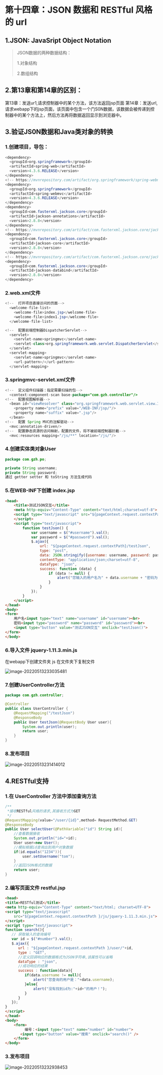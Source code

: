 # 第十四章：JSON 数据和 RESTful 风格的 url

## 1.JSON: JavaSript Object Notation

> JSON数据的两种数据结构：
>
> 1.对象结构
>
> 2.数组结构

## 2.第13章和第14章的区别：

第13章：发送ur1,请求控制器中的某个方法，该方法返回jsp页面
第14章：发送url,请求webapp下的jsp页面，该页面中包含一个门S0N数据，该数据会被传递到控制器中的某个方法上，然后方法再将数据返回显示到浏览器中。

## 3.验证JS0N数据和Java类对象的转换

### 1.创建项目，导包：

```java
<dependency>
  <groupId>org.springframework</groupId>
  <artifactId>spring-web</artifactId>
  <version>4.3.6.RELEASE</version>
</dependency>
<!-- https://mvnrepository.com/artifact/org.springframework/spring-webmvc -->
<dependency>
  <groupId>org.springframework</groupId>
  <artifactId>spring-webmvc</artifactId>
  <version>4.3.6.RELEASE</version>
</dependency>
<dependency>
  <groupId>com.fasterxml.jackson.core</groupId>
  <artifactId>jackson-annotations</artifactId>
  <version>2.8.8</version>
</dependency>
<!-- https://mvnrepository.com/artifact/com.fasterxml.jackson.core/jackson-core -->
<dependency>
  <groupId>com.fasterxml.jackson.core</groupId>
  <artifactId>jackson-core</artifactId>
  <version>2.8.8</version>
</dependency>
<!-- https://mvnrepository.com/artifact/com.fasterxml.jackson.core/jackson-databind -->
<dependency>
  <groupId>com.fasterxml.jackson.core</groupId>
  <artifactId>jackson-databind</artifactId>
  <version>2.8.8</version>
</dependency>
```

### 2.web.xml文件

```java
<!--  打开项目直接访问的页面-->
  <welcome-file-list>
    <welcome-file>index.jsp</welcome-file>
    <welcome-file>index1.jsp</welcome-file>
  </welcome-file-list>

<!--  配置前端控制器DispatcherServlet-->
  <servlet>
    <servlet-name>springmvc</servlet-name>
    <servlet-class>org.springframework.web.servlet.DispatcherServlet</servlet-class>
  </servlet>
  <servlet-mapping>
    <servlet-name>springmvc</servlet-name>
    <url-pattern>/</url-pattern>
  </servlet-mapping>
```

### 3.springmvc-servlet.xml文件

```java
<!--  定义组件扫描器：指定需要扫描的包-->
  <context:component-scan base-package="com.gzh.controller"/>
<!--  配置视图解析器-->
  <bean id="viewResolver" class="org.springframework.web.servlet.view.InternalResourceViewResolver">
    <property name="prefix" value="/WEB-INF/jsp/"/>
    <property name="suffix" value=".jsp"/>
  </bean>
<!--  配置 Spring MVC的注解驱动-->
  <mvc:annotation-driven/>
<!--  配置静态资源的访问映射，配置的文件，将不被前端控制器拦截-->
  <mvc:resources mapping="/js/**" location="/js/"/>
```

### 4.创建实体类对象User

```java
package com.gzh.po;

private String username;
private String password;
通过 getter setter 和 toString 方法生成代码
```

### 5.在WEB-INF下创建 index.jsp

```html
<head>
    <title>测试JSON交互</title>
    <meta http-equiv="Content-Type" content="text/html;charset=utf-8">
    <script type="text/javascript" src="${pageContext.request.contextPath}/js/jquery-1.11.3.min.js">
    </script>
    <script type="text/javascript">
        function testJson() {
            var username = $("#username").val();
            var password = $("#password").val();
            $.ajax({
                url: "${pageContext.request.contextPath}/testJson",
                type: "post",
                data: JSON.stringify({username: username, password: password}),
                contentType: "application/json;charset=utf-8",
                dataType: "json",
                success: function (data) {
                    if (data != null) {
                        alert("您输入的用户名为" + data.username + "密码为" + data.password);
                    }
                }
            });
        }
    </script>
</head>
<body>
<form>
    用户名<input type="text" name="username" id="username"><br>
    密码<input type="password" name="password" id="password"><br>
    <input type="button" value="测试JSON交互" onclick="testJson()">
</form>
</body>
```

### 6.导入文件 jquery-1.11.3.min.js

在webapp下创建文件夹 js 在文件夹下复制文件

![image-20220513233035481](https://lsky.hhdxw.top/imghub/img/image-20220513233035481.png)

### 7.创建UserController方法

```java
package com.gzh.controller;

@Controller
public class UserController {
    @RequestMapping("/testJson")
    @ResponseBody
    public User testJson(@RequestBody User user){
        System.out.println(user);
        return user;
    }
}
```

### 8.发布项目

![image-20220513231414012](https://lsky.hhdxw.top/imghub/img/image-20220513231414012.png)

## 4.RESTful支持

### 1.在 UserController 方法中添加查询方法

```java
/**
 *接收RESTful风格的请求,其接收方式为GET
 */
@RequestMapping(value="/user/{id}",method= RequestMethod.GET)
@ResponseBody
public User selectUser(@PathVariable("id") String id){
    //查看数据接收
    System.out.println("id="+id);
    User user=new User();
    //模拟根据id查询出到用户对象数据
    if(id.equals("1234")){
        user.setUsername("tom");
    }
    //返回JSON格式的数据
    return user;
}
```

### 2.编写页面文件 restful.jsp 

```html
<head>
<title>RESTful测试</title>
<meta http-equiv="Content-Type" content="text/html; charset=UTF-8">
<script type="text/javascript" 
    src="${pageContext.request.contextPath }/js/jquery-1.11.3.min.js">
</script>
<script type="text/javascript">
function search(){
   // 获取输入的查询编号
   var id = $("#number").val();
   $.ajax({
      url : "${pageContext.request.contextPath }/user/"+id,
      type : "GET", 
      //定义回调响应的数据格式为JSON字符串,该属性可以省略
      dataType : "json",
      //成功响应的结果
      success : function(data){
         if(data.username != null){ 
             alert("您查询的用户是："+data.username);
         }else{
             alert("没有找到id为:"+id+"的用户！");
         }
      }
   });
}
</script>
</head>
<body>
    <form>
         编号：<input type="text" name="number" id="number">
       <input type="button" value="搜索" onclick="search()" />
    </form> 
</body>
```

### 3.发布项目

![image-20220513232938453](https://lsky.hhdxw.top/imghub/img/image-20220513232938453.png)